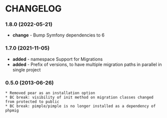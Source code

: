 CHANGELOG
=========

### 1.8.0 (2022-05-21)
   * **change** - Bump Symfony dependencies to 6
   
### 1.7.0 (2021-11-05)
   * **added** - namespace Support for Migrations
   * **added** - Prefix of versions, to have multiple migration paths in parallel in single project

### 0.5.0 (2013-06-26)

    * Removed pear as an installation option
    * BC break: visibility of init method on migration classes changed from protected to public
    * BC break: pimple/pimple is no longer installed as a dependency of phpmig
